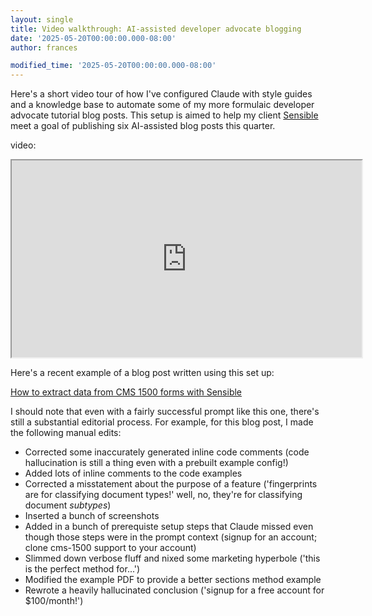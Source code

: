 ```yaml
---
layout: single
title: Video walkthrough: AI-assisted developer advocate blogging
date: '2025-05-20T00:00:00.000-08:00'
author: frances

modified_time: '2025-05-20T00:00:00.000-08:00'
---
```


Here's a short video tour of how I've configured Claude with style guides and a knowledge base to automate some of my more formulaic developer advocate tutorial blog posts. This setup is aimed to help my client [Sensible](https://sensible-website.webflow.io/) meet a goal of publishing six AI-assisted blog posts this quarter.

video:

<iframe width="560" height="315" src="https://www.youtube.com/embed/5I0nG5c2Bc0?vq=720 frameborder="0" allow="accelerometer; autoplay; clipboard-write; encrypted-media; gyroscope; picture-in-picture" allowfullscreen></iframe>




Here's a recent example of a blog post written using this set up:

[How to extract data from CMS 1500 forms with Sensible](http://sensible.so/blog/how-to-extract-data-from-cms-1500-forms-with-sensible)


I should note that even with a fairly successful prompt like this one, there's still a substantial editorial process. For example, for this blog post, I made the following manual edits:

- Corrected some inaccurately generated inline code comments (code hallucination is still a thing even with a prebuilt example config!)
- Added lots of inline comments to the code examples
- Corrected a misstatement about the purpose of a feature ('fingerprints are for classifying document types!' well, no, they're for classifying document *subtypes*)
- Inserted a bunch of screenshots
- Added in a bunch of prerequiste setup steps that Claude missed even though those steps were in the prompt context (signup for an account; clone cms-1500 support to your account)
- Slimmed down verbose fluff and nixed some marketing hyperbole ('this is the perfect method for...')
- Modified the example PDF to provide a better sections method example
- Rewrote a heavily hallucinated conclusion ('signup for a free account for $100/month!')
